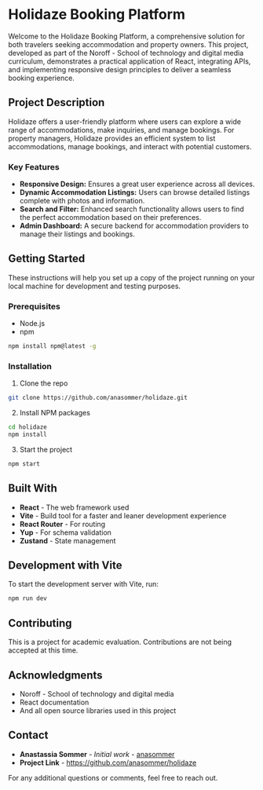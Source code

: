 # Holidaze Booking Platform

Welcome to the Holidaze Booking Platform, a comprehensive solution for both travelers seeking accommodation and property owners. This project, developed as part of the Noroff - School of technology and digital media curriculum, demonstrates a practical application of React, integrating APIs, and implementing responsive design principles to deliver a seamless booking experience.

## Project Description

Holidaze offers a user-friendly platform where users can explore a wide range of accommodations, make inquiries, and manage bookings. For property managers, Holidaze provides an efficient system to list accommodations, manage bookings, and interact with potential customers.

### Key Features

- **Responsive Design:** Ensures a great user experience across all devices.
- **Dynamic Accommodation Listings:** Users can browse detailed listings complete with photos and information.
- **Search and Filter:** Enhanced search functionality allows users to find the perfect accommodation based on their preferences.
- **Admin Dashboard:** A secure backend for accommodation providers to manage their listings and bookings.

## Getting Started

These instructions will help you set up a copy of the project running on your local machine for development and testing purposes.

### Prerequisites

- Node.js
- npm

```bash
npm install npm@latest -g
```

### Installation

1. Clone the repo

```bash
git clone https://github.com/anasommer/holidaze.git
```

2. Install NPM packages

```bash
cd holidaze
npm install
```

3. Start the project

```bash
npm start
```

## Built With

- **React** - The web framework used
- **Vite** - Build tool for a faster and leaner development experience
- **React Router** - For routing
- **Yup** - For schema validation
- **Zustand** - State management

## Development with Vite

To start the development server with Vite, run:

```bash
npm run dev
```

## Contributing

This is a project for academic evaluation. Contributions are not being accepted at this time.

## Acknowledgments

- Noroff - School of technology and digital media
- React documentation
- And all open source libraries used in this project

## Contact

- **Anastassia Sommer** - _Initial work_ - [anasommer](https://github.com/anasommer)
- **Project Link** - https://github.com/anasommer/holidaze

For any additional questions or comments, feel free to reach out.
